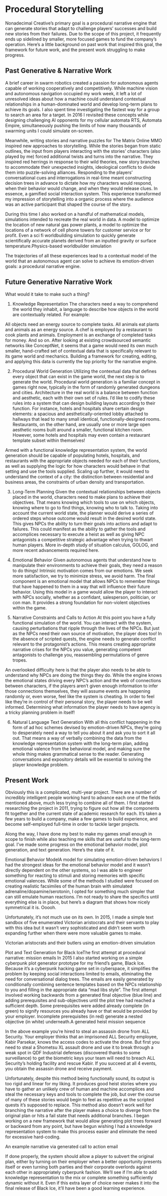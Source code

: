 # Procedural Storytelling
Nonadecimal Creative’s primary goal is a procedural narrative engine that can generate stories that adapt to challenge players’ successes and build new stories from their failures.  Due to the scope of this project, it frequently ends up sidelined by smaller, more focused games to fund the company’s operation. Here’s a little background on past work that inspired this goal, the framework for future work, and the present work struggling to make progress.

## Past Generative & Narrative Work
A brief career in swarm robotics created a passion for autonomous agents capable of working cooperatively and competitively. While machine vision and autonomous navigation occupied my work week, it left a lot of unresolved ideas about how a machine could understand contextual relationships in a human-dominated world and develop long-term plans to achieve its goals. I also spent time investigating the fastest way for a group to search an area for a target. In 2016 I revisited these concepts while designing challenging AI opponents for my cellular automata RTS, Automata Empire, simultaneously pushing the limits of how many thousands of swarming units I could simulate on-screen.

Meanwhile, writing stories and narrative puzzles for The Matrix Online MMO inspired new approaches to storytelling. While the stories began from static outlines, the input from players interacting with the stories’ characters (also played by me) forced additional twists and turns into the narrative. They inspired red herrings in response to their wild theories, new story branches to accommodate their unexpected insights, ideological conflicts to divide them into puzzle-solving alliances. Responding to the players’ conversational cues and interrogations in real-time meant constructing decision trees in advance to dictate how my characters would respond, when their behavior would change, and when they would release clues. In essence, a gamified social interaction system. This experience transformed my impression of storytelling into a organic process where the audience was an active participant that shaped the course of the story.

During this time I also worked on a handful of mathematical models, simulations intended to recreate the real world in data. A model to optimize the location of new natural gas power plants, a model to optimize the locations of a network of cell phone towers for customer service or for profit. Even a sci fi worldbuilding simulation to quickly generate scientifically accurate planets derived from an inputted gravity or surface temperature.Physics-based worldbuilder simulation

The trajectories of all these experiences lead to a contextual model of the world that an autonomous agent can solve to achieve its emotion-driven goals: a procedural narrative engine.

## Future Generative Narrative Work
What would it take to make such a thing?

1) Knowledge Representation
The characters need a way to comprehend the world they inhabit, a language to describe how objects in the world are contextually related. For example:

All objects need an energy source to complete tasks.
All animals eat plants and animals as an energy source.
A chef is employed by a restaurant to cook plants and animals.
Employment is an exchange of completed tasks for money.
And so on. After looking at existing crowdsourced semantic networks like ConceptNet, it seems that a game would need its own much smaller, hand-crafted set of contextual data that is specifically relevant to its game world and mechanics. Building a framework for creating, editing, and applying this data is currently the top priority for the narrative engine.

2) Procedural World Generation
Utilizing the contextual data that defines every object that can exist in the game world, the next step is to generate the world. Procedural world generation is a familiar concept in games right now, typically in the form of randomly generated dungeons and cities. Architecture in the real world is a balance between function and aesthetic, each with their own set of rules. I’d like to codify these rules into a system that can design building layouts according to their function. For instance, hotels and hospitals share certain design elements: a spacious and aesthetically-oriented lobby attached to hallways that lead to many small identical, functionally-designed rooms. Restaurants, on the other hand, are usually one or more large open aesthetic rooms built around a smaller, functional kitchen room. However, some hotels and hospitals may even contain a restaurant template subset within themselves!

Armed with a functional knowledge representation system, the world generation should be capable of populating hotels, hospitals, and restaurants with the appropriate objects needed for each of their functions, as well as supplying the logic for how characters would behave in that setting and use the tools supplied. Scaling up further, it would need to understand the context of a city: the distinction between residential and business areas, the constraints of urban density and transportation.

3) Long-Term Planning
Given the contextual relationships between objects placed in the world, characters need to make plans to achieve their objectives. That means knowing which tools to use on which objects, knowing where to go to find things, knowing who to talk to. Taking into account the current world state, the planner would derive a series of ordered steps whose outcome would result in the desired world state. This gives NPCs the ability to turn their goals into actions and adapt to failures. This could manifest as the ability to gather the tools and accomplices necessary to execute a heist as well as giving NPC antagonists a competitive strategic advantage when trying to thwart human players. More in-depth study of situation calculus, GOLOG, and more recent advancements required here.

4) Emotional Behavior
Given autonomous agents that understand how to manipulate their environments to achieve their goals, they need a reason to do things! Intrinsic motivation comes from our emotions. We seek more satisfaction, we try to minimize stress, we avoid harm. The final component is an emotional model that allows NPCs to remember things that have happened to them in a way that will influence their future behavior. Using this model in a game would allow the player to interact with NPCs socially, whether as a confidant, salesperson, politician, or con man. It provides a strong foundation for non-violent objectives within the game.

5) Narrative Constraints and Calls to Action
At this point you have a fully functional simulation of the world. You can interact with the system, causing perturbations that ripple through the lives of the NPCs. But just as the NPCs need their own source of motivation, the player does too! In the absence of scripted quests, the engine needs to generate conflict relevant to the protagonist’s actions. This means creating appropriate narrative crises for the NPCs you value, generating competent antagonists to challenge you, reassembling permutations of genre tropes.

An overlooked difficulty here is that the player also needs to be able to understand why NPCs are doing the things they do.  While the engine knows the emotional states driving every NPC’s action and the web of connections between characters, if the players aren’t given enough information to infer those connections themselves, they will assume events are happening randomly or, even worse, feel like the system is cheating.  In order to feel like they’re in control of their personal story, the player needs to be well informed.  Determining what information the player needs to have agency is a tricky planning problem in itself!

6) Natural Language Text Generation
With all this conflict happening in the form of ad hoc schemes devised by emotion-driven NPCs, they’re going to desperately need a way to tell you about it and ask you to sort it all out. That means a way of verbally combining the data from the knowledge representation system with the long-term plan, adding emotional valence from the behavioral model, and making sure the whole thing makes grammatical sense to the reader.  Generating conversations and expository details will be essential to solving the player knowledge problem.

## Present Work
Obviously this is a complicated, multi-year project. There are a number of incredibly intelligent people working hard to advance each one of the fields mentioned above, much less trying to combine all of them. I first started researching the project in 2011, trying to figure out how all the components fit together and the current state of academic research for each. It’s taken a few years to build a company, make a few games to build experience, and become self-employed full-time in order to tackle larger projects.

Along the way, I have done my best to make my games small enough in scope to finish while also teaching me skills that are useful to the long-term goal. I’ve made some progress on the emotional behavior model, plot generation, and text generation. Here’s the state of it.

Emotional Behavior ModelA model for simulating emotion-driven behaviors
I had the strongest ideas for the emotional behavior model and it wasn’t directly dependent on the other systems, so I was able to engineer something for reacting to stimuli and storing memories with specific emotional valences. While some of the methods I studied were focused on creating realistic facsimiles of the human brain with simulated adrenaline/dopamine/serotonin, I opted for something much simpler that can still emulate human reactions. I’m not ready to share the specifics until everything else is in place, but here’s a diagram that shows how nicely symmetrical it is. Ooooh.

Unfortunately, it’s not much use on its own. In 2015, I made a simple text sandbox of five enumerated Victorian aristocrats and their servants to play with this idea but it wasn’t very sophisticated and didn’t seem worth expanding further when there were more valuable games to make.

Victorian aristocrats and their butlers using an emotion-driven simulation

Plot and Text Generation for Black IceThe first attempt at procedural narrative: mission emails
In 2015 I also started working on a simple cyberpunk plot generator prototype for my friend’s game, Black Ice. Because it’s a cyberpunk hacking game set in cyberspace, it simplifies the problem by keeping social interactions limited to emails, eliminating the need for conversational dialog trees. The emails are easily generated by conditionally combining sentence templates based on the NPCs relationship to you and filling in the appropriate data “mad libs style”. The first attempt involved working backwards from a generated final objective (blue line) and adding prerequisites and sub-objectives until the plot tree had reached a sufficient depth. Some prerequisites were added already complete (in green) to signify resources you already have or that would be provided by your employer. Incomplete prerequisites (in red) generate a nested objective (in white) underneath.A generated heist mission sequence

In the above example you’re hired to steal an assassin drone from ALL Security. Your employer thinks that an imprisoned ALL Security employee, Kabir Parsekar, knows the access codes to activate the drone. But first you need to steal a Shometsu XL assault drone and use it to break through a weak spot in QDF Industrial defenses (discovered thanks to some surveillance) to get the biometric keys your team will need to breach ALL Security’s holding facility and rescue Kabir. If you succeed at all 4 events, you obtain the assassin drone and receive payment.

Unfortunately, despite this method being functionally sound, its output is too rigid and linear for my liking. It produces good heist stories where you have to gather an unlikely crew of human and machine accomplices and steal the necessary keys and tools to complete the job, but over the course of many of these stories would begin to feel as repetitive as the scripted quests it’s supposed to replace. This method also doesn’t work well for branching the narrative after the player makes a choice to diverge from the original plan or hits a fail state that needs additional branches. I began working on a new framework that would allow generating plot trees forward or backward from any point, but have begun wishing I had a knowledge representation system to make this process easier and eliminate the need for excessive hard-coding.

An example narrative via generated call to action email

If done properly, the system should allow a player to subvert the original plan, either by turning on their employer when a better opportunity presents itself or even turning both parties and their corporate overlords against each other in appropriately cyberpunk fashion. We’ll see if I’m able to add knowledge representation to the mix or complete something sufficiently dynamic without it. Even if this extra layer of choice never makes it into the final release of Black Ice, it’ll have been a good learning experience.